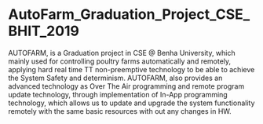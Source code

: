 # AutoFarm_Graduation_Project_CSE_BHIT_2019
AUTOFARM, is a Graduation project in CSE @ Benha University, which mainly used for controlling poultry farms automatically and remotely, applying hard real time TT non-preemptive technology to be able to achieve the System Safety and determinism.  AUTOFARM, also provides an advanced technology as Over The Air programming and remote program update technology, through implementation of In-App programming technology, which allows us to update and upgrade the system functionality remotely with the same basic resources with out any changes in HW.
